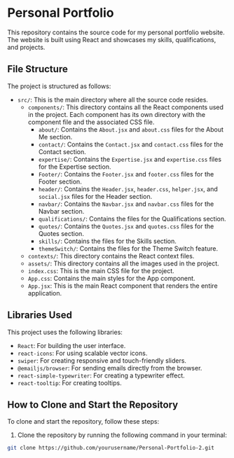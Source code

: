 # Personal Portfolio

This repository contains the source code for my personal portfolio website. The website is built using React and showcases my skills, qualifications, and projects.

## File Structure

The project is structured as follows:

- `src/`: This is the main directory where all the source code resides.
  - `components/`: This directory contains all the React components used in the project. Each component has its own directory with the component file and the associated CSS file.
    - `about/`: Contains the `About.jsx` and `about.css` files for the About Me section.
    - `contact/`: Contains the `Contact.jsx` and `contact.css` files for the Contact section.
    - `expertise/`: Contains the `Expertise.jsx` and `expertise.css` files for the Expertise section.
    - `Footer/`: Contains the `Footer.jsx` and `footer.css` files for the Footer section.
    - `header/`: Contains the `Header.jsx`, `header.css`, `helper.jsx`, and `social.jsx` files for the Header section.
    - `navbar/`: Contains the `Navbar.jsx` and `navbar.css` files for the Navbar section.
    - `qualifications/`: Contains the files for the Qualifications section.
    - `quotes/`: Contains the `Quotes.jsx` and `quotes.css` files for the Quotes section.
    - `skills/`: Contains the files for the Skills section.
    - `themeSwitch/`: Contains the files for the Theme Switch feature.
  - `contexts/`: This directory contains the React context files.
  - `assets/`: This directory contains all the images used in the project.
  - `index.css`: This is the main CSS file for the project.
  - `App.css`: Contains the main styles for the App component.
  - `App.jsx`: This is the main React component that renders the entire application.

## Libraries Used

This project uses the following libraries:

- `React`: For building the user interface.
- `react-icons`: For using scalable vector icons.
- `swiper`: For creating responsive and touch-friendly sliders.
- `@emailjs/browser`: For sending emails directly from the browser.
- `react-simple-typewriter`: For creating a typewriter effect.
- `react-tooltip`: For creating tooltips.

## How to Clone and Start the Repository

To clone and start the repository, follow these steps:

1. Clone the repository by running the following command in your terminal:

```sh
git clone https://github.com/yourusername/Personal-Portfolio-2.git
